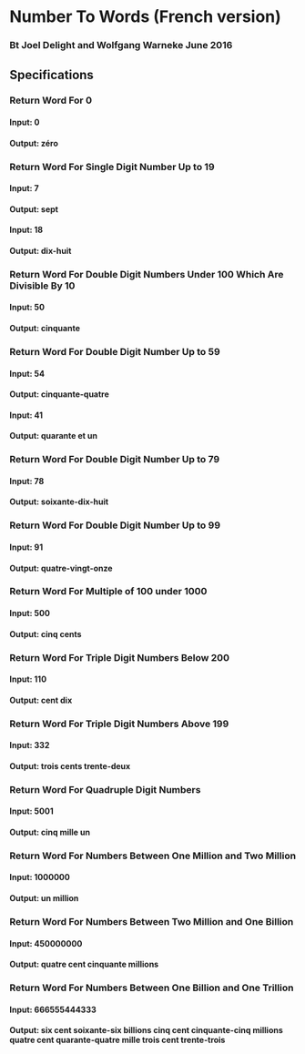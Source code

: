 # Number To Words (French version)

### Bt Joel Delight and Wolfgang Warneke June 2016

## Specifications

### Return Word For 0
#### Input: 0
#### Output: zéro

### Return Word For Single Digit Number Up to 19
#### Input: 7
#### Output: sept
#### Input: 18
#### Output: dix-huit

### Return Word For Double Digit Numbers Under 100 Which Are Divisible By 10
#### Input: 50
#### Output: cinquante

### Return Word For Double Digit Number Up to 59
#### Input: 54
#### Output: cinquante-quatre
#### Input: 41
#### Output: quarante et un

### Return Word For Double Digit Number Up to 79
#### Input: 78
#### Output: soixante-dix-huit

### Return Word For Double Digit Number Up to 99
#### Input: 91
#### Output: quatre-vingt-onze

### Return Word For Multiple of 100 under 1000
#### Input: 500
#### Output: cinq cents

### Return Word For Triple Digit Numbers Below 200
#### Input: 110
#### Output: cent dix

### Return Word For Triple Digit Numbers Above 199
#### Input: 332
#### Output: trois cents trente-deux

### Return Word For Quadruple Digit Numbers
#### Input: 5001
#### Output: cinq mille un

### Return Word For Numbers Between One Million and Two Million
#### Input: 1000000
#### Output: un million

### Return Word For Numbers Between Two Million and One Billion
#### Input: 450000000
#### Output: quatre cent cinquante millions

### Return Word For Numbers Between One Billion and One Trillion
#### Input: 666555444333
#### Output: six cent soixante-six billions cinq cent cinquante-cinq millions quatre cent quarante-quatre mille trois cent trente-trois
